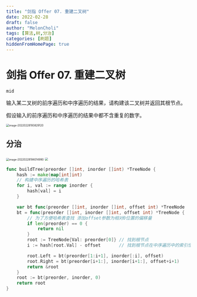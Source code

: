 ```yaml
---
title: "剑指 Offer 07. 重建二叉树"
date: 2022-02-28
draft: false
author: "MelonCholi"
tags: [算法,树,分治]
categories: [刷题]
hiddenFromHomePage: true
---
```


# 剑指 Offer 07. 重建二叉树

`mid`

输入某二叉树的前序遍历和中序遍历的结果，请构建该二叉树并返回其根节点。

假设输入的前序遍历和中序遍历的结果中都不含重复的数字。

<img src="https://markdown-1303167219.cos.ap-shanghai.myqcloud.com/image-20220228193829120.png" alt="image-20220228193829120" style="zoom: 50%;" />

## 分治

<img src="https://markdown-1303167219.cos.ap-shanghai.myqcloud.com/image-20220228194014990.png" alt="image-20220228194014990" style="zoom:50%;" />

<img src="https://markdown-1303167219.cos.ap-shanghai.myqcloud.com/image-20220228194014990.png" style="zoom:50%;" />

```go
func buildTree(preorder []int, inorder []int) *TreeNode {
	hash := make(map[int]int)
    // 构建中序遍历的哈希表
	for i, val := range inorder {
		hash[val] = i
	}

	var bt func(preorder []int, inorder []int, offset int) *TreeNode
	bt = func(preorder []int, inorder []int, offset int) *TreeNode {
		// 为了方便哈希表查找 添加offset参数为相对0位置的偏移量
		if len(preorder) == 0 {
			return nil
		}
		root := TreeNode{Val: preorder[0]} // 找到根节点
		i := hash[root.Val] - offset       // 找到根节点在中序遍历中的索引位置

		root.Left = bt(preorder[1:i+1], inorder[:i], offset)
		root.Right = bt(preorder[i+1:], inorder[i+1:], offset+i+1)
		return &root
	}
	root := bt(preorder, inorder, 0)
	return root
}
```

